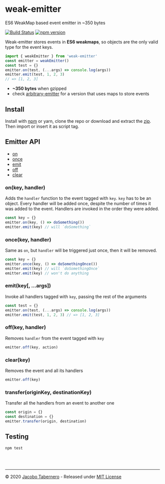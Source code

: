 weak-emitter
=================

ES6 WeakMap based event emitter in ~350 bytes

[![Build Status](https://travis-ci.org/jacoborus/weak-emitter.svg?branch=master)](https://travis-ci.org/jacoborus/weak-emitter) [![npm version](https://badge.fury.io/js/weak-emitter.svg)](https://www.npmjs.com/package/weak-emitter)

Weak-emitter stores events in **ES6 weakmaps**, so objects are the only valid type for the event keys.

```js
import { weakEmitter } from 'weak-emitter'
const emitter = weakEmitter()
const test = {}
emitter.on(test, (...args) => console.log(args))
emitter.emit(test, 1, 2, 3)
// => [1, 2, 3]
```

- **~350 bytes** when gzipped
- check [arbitrary-emitter](https://github.com/jacoborus/weak-emitter/tree/arbitrary-emitter) for a version that uses maps to store events


## Install

Install with [npm](https://www.npmjs.com/package/weak-emitter) or yarn, clone the repo or download and extract the [zip](https://github.com/jacoborus/weak-emitter/archive/master.zip).
Then import or insert it as script tag.


## Emitter API

- [on](#emitter-on-api)
- [once](#emitter-once-api)
- [emit](#emitter-emit-api)
- [off](#emitter-off-api)
- [clear](#emitter-clear-api)


<a name="emitter-on-api"></a>
### on(key, handler)

Adds the `handler` function to the event tagged with `key`. `key` has to be an object. Every handler will be added once, despite the number of times it was added to the event. Handlers are invoked in the order they were added.

```js
const key = {}
emitter.on(key, () => doSomething())
emitter.emit(key) // will `doSomething`
```


<a name="emitter-once-api"></a>
### once(key, handler)

Same as `on`, but `handler` will be triggered just once, then it will be removed.

```js
const key = {}
emitter.once(key, () => doSomethingOnce())
emitter.emit(key) // will `doSomethingOnce`
emitter.emit(key) // won't do anything
```


<a name="emitter-emit-api"></a>
### emit(key[, ...args])

Invoke all handlers tagged with `key`, passing the rest of the arguments

```js
const test = {}
emitter.on(test, (...args) => console.log(args))
emitter.emit(test, 1, 2, 3) // => [1, 2, 3]
```


<a name="emitter-off-api"></a>
### off(key, handler)

Removes `handler` from the event tagged with `key`

```js
emitter.off(key, action)
```


<a name="emitter-clear-api"></a>
### clear(key)

Removes the event and all its handlers

```js
emitter.off(key)
```


<a name="emitter-transfer-api"></a>
### transfer(originKey, destinationKey)

Transfer all the handlers from an event to another one

```js
const origin = {}
const destination = {}
emitter.transfer(origin, destination)
```


<a name="testing"></a>
## Testing

```sh
npm test
```

<br><br>

---

© 2020 [Jacobo Tabernero](http://jacoborus.codes) - Released under [MIT License](https://raw.github.com/jacoborus/weak-emitter/master/LICENSE)
